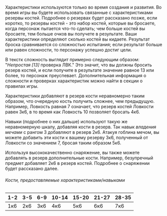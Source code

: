 Характеристики используются только во время создания и развития. Во время игры вы будете использовать связанные с характеристиками резервы костей. Подробнее о резервах будет рассказано позже, если коротко, то резервы костей - это набор костей, которые вы бросаете, когда персонаж пытается что-то сделать;  чем больше костей вы бросаете, тем больше очков вы получете в результате. Ваши характеристики определяют сколько костей вы кидаете. Результат броска сравнивается со сложностью испытания; если результат больше или равен сложности, то персонажу успешно достиг цели.

В текстк сложность выглядит примерно следующим образом: "*Непростая [13]* проверка ЛВК." Это значит, что вы должны бросить резерв костей, и если получите в результате значение равное 13 или более, то персонаж преуспевает. Дополнительная информация о сложности и проверках характеристик можно найти в секции о правилах игры.

Характеристики добавляют в резерв кости неравномерно таким образом, что очередную кость получить сложнее, чем предыдущую. Например, Ловкость равная 7 означает, что резерв костей Ловкости равен 3к6, в то время как Ловкость 10 позволяет бросать 4к6.

Навыки (подробнее о них дальше) используют такую же неравномерную шкалу, добавляя кости в резерв. Так навык *владения мечами* с рангом 3 добавляют в резерв 2к6. Атакуя гоблина мечом, вы можете добавить эти кости к вашему резерву 3к6, полученный от Ловкости со значением 7, бросая таким образом 5к6.

Используя высококачественно снаряжение, вы также можете добавлять в резерв дополнительные кости. Например, безупречный предмет добавляет 2к6 в резерв костей. Подробнее о снаряжении будет рассказано далее.

###### Кости, предоставляемые характеристиками/навыками
|1-2|3-5|6-9|10-14|15-20|21-27|28-35|
|---|---|---|-----|-----|-----|-----|
|1к6|2к6|3к6|4к6|5к6|6к6|7к6|
